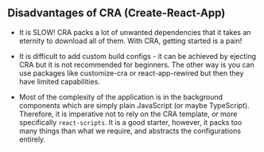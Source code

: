 ## Disadvantages of CRA (Create-React-App)

 * It is SLOW! CRA packs a lot of unwanted dependencies that it takes an eternity to download all of them. With CRA, getting started is a pain! 

 * It is difficult to add custom build configs - it can be achieved by ejecting CRA but it is not recommended for beginners. The other way is you can use packages like customize-cra or react-app-rewired but then they have limited capabilities.
 
 * Most of the complexity of the application is in the background components which are simply plain JavaScript (or maybe TypeScript). Therefore, it is imperative not to rely on the CRA template, or more specifically `react-scripts`. It is a good starter, however, it packs too many things than what we require, and abstracts the configurations entirely.